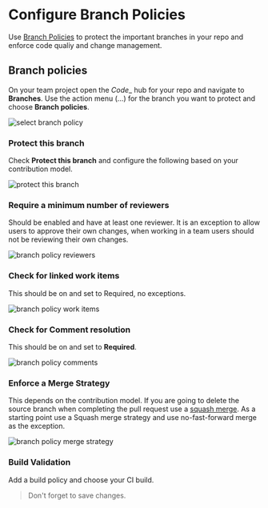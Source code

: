 # Configure Branch Policies

Use [Branch Policies](https://www.visualstudio.com/en-us/docs/git/branch-policies) to protect the important branches in your repo and enforce code qualiy and change management.

## Branch policies

On your team project open the _Code__ hub for your repo and navigate to __Branches__.  Use the action menu (...) for the branch you want to protect and choose __Branch policies__.

![select branch policy](./_assets/select-branch-policy.png)

### Protect this branch

Check __Protect this branch__ and configure the following based on your contribution model. 

![protect this branch](./_assets/protect-this-branch.png)

### Require a minimum number of reviewers

Should be enabled and have at least one reviewer.  It is an exception to allow users to approve their own changes, when working in a team users should not be reviewing their own changes.

![branch policy reviewers](./_assets/branch-policy-reviewers.png)

### Check for linked work items

This should be on and set to Required, no exceptions.

![branch policy work items](./_assets/branch-policy-work-items.png)

### Check for Comment resolution

This should be on and set to __Required__.

![branch policy comments](./_assets/branch-policy-comments.png)

### Enforce a Merge Strategy

This depends on the contribution model.  If you are going to delete the source branch when completing the pull request use a [squash merge](https://www.visualstudio.com/en-au/docs/git/merging-with-squash).  As a starting point use a Squash merge strategy and use no-fast-forward merge as the exception.

![branch policy merge strategy](./_assets/branch-policy-merge-strategy.png)

### Build Validation

Add a build policy and choose your CI build.

> Don't forget to save changes.

